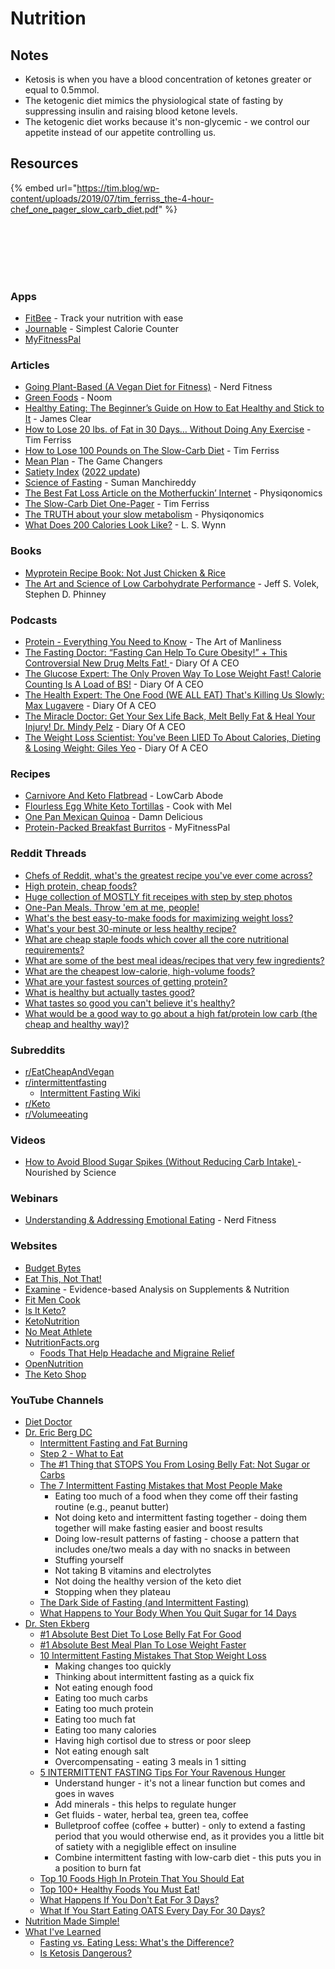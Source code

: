 # Nutrition

## Notes

* Ketosis is when you have a blood concentration of ketones greater or equal to 0.5mmol.
* The ketogenic diet mimics the physiological state of fasting by suppressing insulin and raising blood ketone levels.
* The ketogenic diet works because it's non-glycemic - we control our appetite instead of our appetite controlling us.

## Resources

{% embed url="https://tim.blog/wp-content/uploads/2019/07/tim_ferriss_the-4-hour-chef_one_pager_slow_carb_diet.pdf" %}

<figure><img src="../../.gitbook/assets/30 Foods High In Protein.jpg" alt=""><figcaption></figcaption></figure>

<figure><img src="../../.gitbook/assets/Best Grocery List for Athletes.jpg" alt=""><figcaption></figcaption></figure>

<figure><img src="../../.gitbook/assets/Fat Loss Grocery List.jpg" alt=""><figcaption></figcaption></figure>

<figure><img src="../../.gitbook/assets/Good Carbs vs Bad Carbs.jpg" alt=""><figcaption></figcaption></figure>

<figure><img src="https://i.pinimg.com/564x/c1/71/3b/c1713b0259018afb98bf63b03e1ce5d2.jpg" alt=""><figcaption></figcaption></figure>

<figure><img src="../../.gitbook/assets/Macro Cheat Sheet.jpg" alt=""><figcaption></figcaption></figure>

<figure><img src="../../.gitbook/assets/What Foods Can You Eat On Keto.jpg" alt=""><figcaption></figcaption></figure>

### Apps

* [FitBee](https://fitbee.app/) - Track your nutrition with ease
* [Journable](https://www.journable.com/) - Simplest Calorie Counter
* [MyFitnessPal](https://www.myfitnesspal.com/)

### Articles

* [Going Plant-Based (A Vegan Diet for Fitness)](https://www.nerdfitness.com/blog/how-to-eat-a-plant-based-diet-a-scientific-look-at-going-vegan-safely/) - Nerd Fitness
* [Green Foods](https://content.noom.com/custom-content/green/) - Noom
* [Healthy Eating: The Beginner’s Guide on How to Eat Healthy and Stick to It](https://jamesclear.com/eat-healthy) - James Clear
* [How to Lose 20 lbs. of Fat in 30 Days… Without Doing Any Exercise](https://tim.blog/2007/04/06/how-to-lose-20-lbs-of-fat-in-30-days-without-doing-any-exercise/) - Tim Ferriss
* [How to Lose 100 Pounds on The Slow-Carb Diet](https://tim.blog/2012/07/12/how-to-lose-100-pounds/) - Tim Ferriss
* [Mean Plan](https://gamechangersmovie.com/food/meal-plan/) - The Game Changers
* [Satiety Index](https://www.diabetesnet.com/food-diabetes/satiety-index/) ([2022 update](https://optimisingnutrition.com/satiety-index/))
* [Science of Fasting](https://spyderdoc.substack.com/p/doctors-heart-series-part-6-science?s=r) - Suman Manchireddy
* [The Best Fat Loss Article on the Motherfuckin’ Internet](https://physiqonomics.com/fat-loss/) - Physiqonomics
* [The Slow-Carb Diet One-Pager](https://tim.blog/wp-content/uploads/2019/07/tim_ferriss_the-4-hour-chef_one_pager_slow_carb_diet.pdf) - Tim Ferriss
* [The TRUTH about your slow metabolism](https://physiqonomics.com/slow-metabolism/) - Physiqonomics
* [What Does 200 Calories Look Like?](https://www.wisegeek.com/what-does-200-calories-look-like.htm) - L. S. Wynn

### Books

* [Myprotein Recipe Book: Not Just Chicken & Rice](https://catalogue.thehutgroup.com/myprotein/myprotein-recipe-book-not-just-chicken-and-rice/)
* [The Art and Science of Low Carbohydrate Performance](https://smile.amazon.co.uk/dp/0983490716) - Jeff S. Volek, Stephen D. Phinney

### Podcasts

* [Protein - Everything You Need to Know](https://www.artofmanliness.com/health-fitness/health/podcast-937-protein-everything-you-need-to-know/) - The Art of Manliness
* [The Fasting Doctor: “Fasting Can Help To Cure Obesity!” + This Controversial New Drug Melts Fat! ](https://www.youtube.com/watch?v=8RuWp3s6Uxk)- Diary Of A CEO
* [The Glucose Expert: The Only Proven Way To Lose Weight Fast! Calorie Counting Is A Load of BS!](https://www.youtube.com/watch?v=4DWKf5RqU-s) - Diary Of A CEO
* [The Health Expert: The One Food (WE ALL EAT) That's Killing Us Slowly: Max Lugavere](https://www.youtube.com/watch?v=It5DFXULOq0) - Diary Of A CEO
* [The Miracle Doctor: Get Your Sex Life Back, Melt Belly Fat & Heal Your Injury! Dr. Mindy Pelz](https://www.youtube.com/watch?v=e2mQOGzHtQc) - Diary Of A CEO
* [The Weight Loss Scientist: You've Been LIED To About Calories, Dieting & Losing Weight: Giles Yeo](https://www.youtube.com/watch?v=Gy_vcL1cpP8) - Diary Of A CEO

### Recipes

* [Carnivore And Keto Flatbread](https://www.youtube.com/watch?v=U6PJhqp2YZI) - LowCarb Abode
* [Flourless Egg White Keto Tortillas](https://www.youtube.com/watch?v=hEGumHAs0xI) - Cook with Mel
* [One Pan Mexican Quinoa](https://damndelicious.net/2014/04/09/one-pan-mexican-quinoa/) - Damn Delicious
* [Protein-Packed Breakfast Burritos](https://blog.myfitnesspal.com/protein-packed-breakfast-burritos/) - MyFitnessPal

### Reddit Threads

* [Chefs of Reddit, what's the greatest recipe you've ever come across?](https://www.reddit.com/r/AskReddit/comments/9zxypy/chefs_of_reddit_whats_the_greatest_recipe_youve/)
* [High protein, cheap foods?](https://www.reddit.com/r/EatCheapAndHealthy/comments/5ozvaf/high_protein_cheap_foods_apart_from_beans/)
* [Huge collection of MOSTLY fit receipes with step by step photos](https://www.reddit.com/r/fitmeals/comments/39k7j6/huge_collection_of_mostly_fit_receipes_with_step/)
* [One-Pan Meals. Throw 'em at me, people!](https://www.reddit.com/r/EatCheapAndHealthy/comments/5vxlvn/onepan_meals_throw_em_at_me_people/)
* [What's the best easy-to-make foods for maximizing weight loss?](https://www.reddit.com/r/EatCheapAndHealthy/comments/5uqe2t/q_whats_the_best_easytomake_foods_for_maximizing/)
* [What's your best 30-minute or less healthy recipe?](https://www.reddit.com/r/fitmeals/comments/5lau2i/whats_your_best_30minute_or_less_healthy_recipe/)
* [What are cheap staple foods which cover all the core nutritional requirements?](https://www.reddit.com/r/EatCheapAndHealthy/comments/5kja9m/what_are_cheap_staple_foods_which_cover_all_the/)
* [What are some of the best meal ideas/recipes that very few ingredients?](https://www.reddit.com/r/EatCheapAndHealthy/comments/5fil8c/what_are_some_of_the_best_meal_ideasrecipes_that/)
* [What are the cheapest low-calorie, high-volume foods?](https://www.reddit.com/r/EatCheapAndHealthy/comments/5gcxr5/what_are_the_cheapest_lowcalorie_highvolume_foods/)
* [What are your fastest sources of getting protein?](https://www.reddit.com/r/EatCheapAndHealthy/comments/5u79i9/what_are_your_fastest_sources_of_getting_protein/)
* [What is healthy but actually tastes good?](https://www.reddit.com/r/AskReddit/comments/55tij9/what_is_healthy_but_actually_tastes_good/)
* [What tastes so good you can't believe it's healthy?](https://www.reddit.com/r/AskReddit/comments/16z8bjo/what_tastes_so_good_you_cant_believe_its_healthy/)
* [What would be a good way to go about a high fat/protein low carb (the cheap and healthy way)?](https://www.reddit.com/r/EatCheapAndHealthy/comments/8mbpl8/what_would_be_a_good_way_to_go_about_a_high/)

### Subreddits

* [r/EatCheapAndVegan](https://www.reddit.com/r/EatCheapAndVegan/)
* [r/intermittentfasting](https://www.reddit.com/r/intermittentfasting/)
  * [Intermittent Fasting Wiki](https://www.reddit.com/r/intermittentfasting/wiki/index)
* [r/Keto](https://www.reddit.com/r/keto/)
* [r/Volumeeating](https://www.reddit.com/r/Volumeeating/)

### Videos

* [How to Avoid Blood Sugar Spikes (Without Reducing Carb Intake) ](https://www.youtube.com/watch?v=yg0Y3eNSANg)- Nourished by Science

### Webinars

* [Understanding & Addressing Emotional Eating](https://www.crowdcast.io/c/bmgccwlpz37p) - Nerd Fitness

### Websites

* [Budget Bytes](https://www.budgetbytes.com/)
* [Eat This, Not That!](https://www.eatthis.com/)
* [Examine](https://examine.com/) - Evidence-based Analysis on Supplements & Nutrition
* [Fit Men Cook](https://fitmencook.com/)
* [Is It Keto?](https://isitketo.org/)
* [KetoNutrition](https://ketonutrition.org/)
* [No Meat Athlete](https://www.nomeatathlete.com/)
* [NutritionFacts.org](https://nutritionfacts.org/)
  * [Foods That Help Headache and Migraine Relief](https://nutritionfacts.org/video/foods-that-help-headache-and-migraine-relief/)
* [OpenNutrition](https://www.opennutrition.app/)
* [The Keto Shop](https://theketoshop.co.uk/)

### YouTube Channels

* [Diet Doctor](https://www.youtube.com/c/DietDoctorVideo/videos)
* [Dr. Eric Berg DC](https://www.youtube.com/c/DrEricBergDC)
  * [Intermittent Fasting and Fat Burning](https://www.youtube.com/watch?v=vMZfyEy_jpI)
  * [Step 2 - What to Eat](https://www.youtube.com/watch?v=mBqpaAKtnXE)
  * [The #1 Thing that STOPS You From Losing Belly Fat: Not Sugar or Carbs](https://www.youtube.com/watch?v=xxzjDAPBIOc)
  * [The 7 Intermittent Fasting Mistakes that Most People Make](https://www.youtube.com/watch?v=CJ8XnQW4SIk)
    * Eating too much of a food when they come off their fasting routine (e.g., peanut butter)
    * Not doing keto and intermittent fasting together - doing them together will make fasting easier and boost results
    * Doing low-result patterns of fasting - choose a pattern that includes one/two meals a day with no snacks in between
    * Stuffing yourself
    * Not taking B vitamins and electrolytes
    * Not doing the healthy version of the keto diet
    * Stopping when they plateau
  * [The Dark Side of Fasting (and Intermittent Fasting)](https://www.youtube.com/watch?v=DtAyymK81o0)
  * [What Happens to Your Body When You Quit Sugar for 14 Days](https://www.youtube.com/watch?v=cPyFIvCvh8U)
* [Dr. Sten Ekberg](https://www.youtube.com/c/drekberg/videos)
  * [#1 Absolute Best Diet To Lose Belly Fat For Good](https://www.youtube.com/watch?v=aACFi0ZIO8w)
  * [#1 Absolute Best Meal Plan To Lose Weight Faster](https://www.youtube.com/watch?v=LHO_6kkQodY)
  * [10 Intermittent Fasting Mistakes That Stop Weight Loss](https://www.youtube.com/watch?v=FbFj3uE8Va8)
    * Making changes too quickly
    * Thinking about intermittent fasting as a quick fix
    * Not eating enough food
    * Eating too much carbs
    * Eating too much protein
    * Eating too much fat
    * Eating too many calories
    * Having high cortisol due to stress or poor sleep
    * Not eating enough salt
    * Overcompensating - eating 3 meals in 1 sitting
  * [5 INTERMITTENT FASTING Tips For Your Ravenous Hunger](https://www.youtube.com/watch?v=VgZ9jSw8lrE)
    * Understand hunger - it's not a linear function but comes and goes in waves
    * Add minerals - this helps to regulate hunger
    * Get fluids - water, herbal tea, green tea, coffee
    * Bulletproof coffee (coffee + butter) - only to extend a fasting period that you would otherwise end, as it provides you a little bit of satiety with a negiglible effect on insuline
    * Combine intermittent fasting with low-carb diet - this puts you in a position to burn fat
  * [Top 10 Foods High In Protein That You Should Eat](https://www.youtube.com/watch?v=YHNHpPGlvSY)
  * [Top 100+ Healthy Foods You Must Eat!](https://www.youtube.com/watch?v=N0DtAx-tugc)
  * [What Happens If You Don't Eat For 3 Days?](https://www.youtube.com/watch?v=WOxgJE6QR2o)
  * [What If You Start Eating OATS Every Day For 30 Days?](https://www.youtube.com/watch?v=9t38GRin1cg)
* [Nutrition Made Simple!](https://www.youtube.com/@NutritionMadeSimple)
* [What I've Learned](https://www.youtube.com/c/WhatIveLearned/videos)
  * [Fasting vs. Eating Less: What's the Difference?](https://www.youtube.com/watch?v=APZCfmgzoS0)
  * [Is Ketosis Dangerous?](https://www.youtube.com/watch?v=Dan8qtgQRi8)&#x20;

